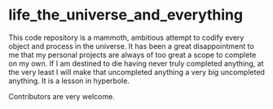 life_the_universe_and_everything
================================

This code repository is a mammoth, ambitious attempt to codify every object and process in the universe. It has been a great disappointment to me that my personal projects are always of too great a scope to complete on my own. If I am destined to die having never truly completed anything, at the very least I will make that uncompleted anything a very big uncompleted anything.  It is a lesson in hyperbole.  

Contributors are very welcome.  


